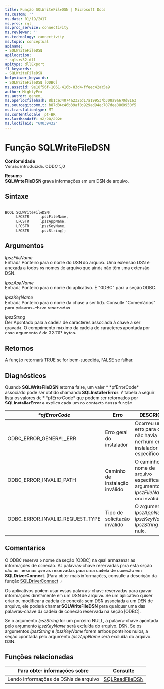 ```yaml
---
title: Função SQLWriteFileDSN | Microsoft Docs
ms.custom: ''
ms.date: 01/19/2017
ms.prod: sql
ms.prod_service: connectivity
ms.reviewer: ''
ms.technology: connectivity
ms.topic: conceptual
apiname:
- SQLWriteFileDSN
apilocation:
- sqlsrv32.dll
apitype: dllExport
f1_keywords:
- SQLWriteFileDSN
helpviewer_keywords:
- SQLWriteFileDSN [ODBC]
ms.assetid: 9e18f56f-1061-416b-83d4-ffeec42ab5a9
author: MightyPen
ms.author: genemi
ms.openlocfilehash: 8b1ce34074a2326d17a199537b308a9a670d8163
ms.sourcegitcommit: b87d36c46b39af8b929ad94ec707dee8800950f5
ms.translationtype: MT
ms.contentlocale: pt-BR
ms.lasthandoff: 02/08/2020
ms.locfileid: "68039432"
---
```

# <a name="sqlwritefiledsn-function"></a>Função SQLWriteFileDSN
**Conformidade**  
 Versão introduzida: ODBC 3,0  
  
 **Resumo**  
 **SQLWriteFileDSN** grava informações em um DSN de arquivo.  
  
## <a name="syntax"></a>Sintaxe  
  
```cpp  
  
BOOL SQLWriteFileDSN(  
     LPCSTR     lpszFileName,  
     LPCSTR     lpszAppName,  
     LPCSTR     lpszKeyName,  
     LPCSTR     lpszString);  
```  
  
## <a name="arguments"></a>Argumentos  
 *lpszFileName*  
 Entrada Ponteiro para o nome do DSN do arquivo. Uma extensão DSN é anexada a todos os nomes de arquivo que ainda não têm uma extensão DSN.  
  
 *lpszAppName*  
 Entrada Ponteiro para o nome do aplicativo. É "ODBC" para a seção ODBC.  
  
 *lpszKeyName*  
 Entrada Ponteiro para o nome da chave a ser lida. Consulte "Comentários" para palavras-chave reservadas.  
  
 *lpszString*  
 Der Apontado para a cadeia de caracteres associada à chave a ser gravada. O comprimento máximo da cadeia de caracteres apontada por esse argumento é de 32.767 bytes.  
  
## <a name="returns"></a>Retornos  
 A função retornará TRUE se for bem-sucedida, FALSE se falhar.  
  
## <a name="diagnostics"></a>Diagnósticos  
 Quando **SQLWriteFileDSN** retorna false, um valor * \*pfErrorCode* associado pode ser obtido chamando **SQLInstallerError**. A tabela a seguir lista os valores de * \*pfErrorCode* que podem ser retornados por **SQLInstallerError** e explica cada um no contexto dessa função.  
  
|*\*pfErrorCode*|Erro|DESCRIÇÃO|  
|---------------------|-----------|-----------------|  
|ODBC_ERROR_GENERAL_ERR|Erro geral do instalador|Ocorreu um erro para o qual não havia nenhum erro do instalador específico.|  
|ODBC_ERROR_INVALID_PATH|Caminho de instalação inválido|O caminho do nome de arquivo especificado no argumento *lpszFileName* era inválido.|  
|ODBC_ERROR_INVALID_REQUEST_TYPE|Tipo de solicitação inválido|O argumento *lpszAppName*, *lpszKeyName*ou *lpszString* era nulo.|  
  
## <a name="comments"></a>Comentários  
 O ODBC reserva o nome da seção [ODBC] na qual armazenar as informações de conexão. As palavras-chave reservadas para esta seção são as mesmas que as reservadas para uma cadeia de conexão em **SQLDriverConnect**. (Para obter mais informações, consulte a descrição da função [SQLDriverConnect](../../../odbc/reference/syntax/sqldriverconnect-function.md) .)  
  
 Os aplicativos podem usar essas palavras-chave reservadas para gravar informações diretamente em um DSN de arquivo. Se um aplicativo quiser criar ou modificar a cadeia de conexão sem DSN associada a um DSN de arquivo, ele poderá chamar **SQLWriteFileDSN** para qualquer uma das palavras-chave da cadeia de conexão reservada na seção [ODBC].  
  
 Se o argumento *lpszString* for um ponteiro NULL, a palavra-chave apontada pelo argumento *lpszKeyName* será excluída do arquivo. DSN. Se os argumentos *lpszString* e *lpszKeyName* forem ambos ponteiros nulos, a seção apontada pelo argumento *lpszAppName* será excluída do arquivo. DSN.  
  
## <a name="related-functions"></a>Funções relacionadas  
  
|Para obter informações sobre|Consulte|  
|---------------------------|---------|  
|Lendo informações de DSNs de arquivo|[SQLReadFileDSN](../../../odbc/reference/syntax/sqlreadfiledsn-function.md)|

